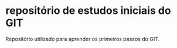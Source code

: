 # repositório de estudos iniciais do GIT

Repositório utilizado para aprender os primeiros passos do GIT.
